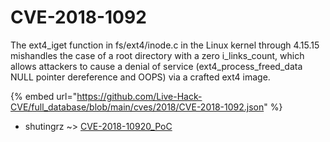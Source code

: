 # CVE-2018-1092

The ext4_iget function in fs/ext4/inode.c in the Linux kernel through 4.15.15 mishandles the case of a root directory with a zero i_links_count, which allows attackers to cause a denial of service (ext4_process_freed_data NULL pointer dereference and OOPS) via a crafted ext4 image.

{% embed url="https://github.com/Live-Hack-CVE/full_database/blob/main/cves/2018/CVE-2018-1092.json" %}


* shutingrz ~> [CVE-2018-10920_PoC](https://zeste.alice-snow.ru/2018/database/cve-2018-1092/cve-2018-10920_poc-shutingrz)